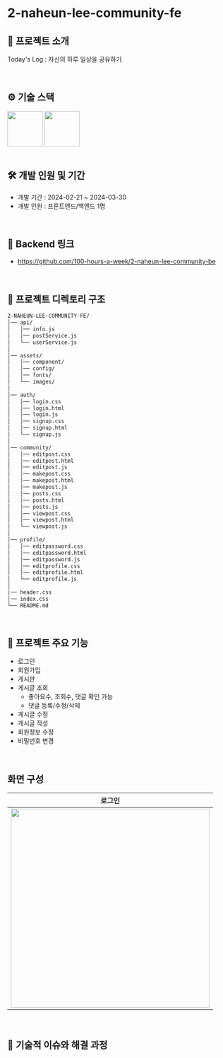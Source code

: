 # 2-naheun-lee-community-fe
## 📝 프로젝트 소개
Today's Log : 자신의 하루 일상을 공유하기  

<br/> 

## ⚙ 기술 스택
<div>
<img src="https://github.com/yewon-Noh/readme-template/blob/main/skills/HTMLCSS.png?raw=true" width="80">
<img src="https://github.com/yewon-Noh/readme-template/blob/main/skills/JavaScript.png?raw=true" width="80">
</div>


<br/> 

## 🛠️ 개발 인원 및 기간
- 개발 기간 : 2024-02-21 ~ 2024-03-30
- 개발 인원 : 프론트엔드/백엔드 1명

<br/> 

## 🔗 Backend 링크
- https://github.com/100-hours-a-week/2-naheun-lee-community-be

<br/> 

## 📁 프로젝트 디렉토리 구조


```html
2-NAHEUN-LEE-COMMUNITY-FE/
│── api/
│   │── info.js
│   │── postService.js
│   └── userService.js
│
│── assets/
│   │── component/
│   │── config/
│   │── fonts/
│   └── images/
│
│── auth/
│   │── login.css
│   │── login.html
│   │── login.js
│   │── signup.css
│   │── signup.html
│   └── signup.js
│
│── community/
│   │── editpost.css
│   │── editpost.html
│   │── editpost.js
│   │── makepost.css
│   │── makepost.html
│   │── makepost.js
│   │── posts.css
│   │── posts.html
│   │── posts.js
│   │── viewpost.css
│   │── viewpost.html
│   └── viewpost.js
│
│── profile/  
│   │── editpassword.css
│   │── editpassword.html
│   │── editpassword.js
│   │── editprofile.css
│   │── editprofile.html
│   └── editprofile.js
│
│── header.css
│── index.css
└── README.md
```

<br/> 

## 🔧 프로젝트 주요 기능

- 로그인
- 회원가입
- 게시판
- 게시글 조회
    - 좋아요수, 조회수, 댓글 확인 가능
    - 댓글 등록/수정/삭제
- 게시글 수정
- 게시글 작성
- 회원정보 수정
- 비밀번호 변경

<br/> 

## 화면 구성
|로그인|
|:---:|
|<img src="https://github.com/user-attachments/assets/a1ad1f95-c54d-4c80-b292-0af379650c38" width="450"/>|

<br/> 

## 🤔 기술적 이슈와 해결 과정


